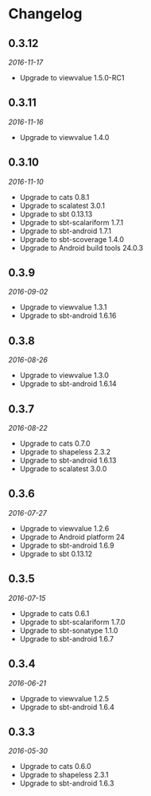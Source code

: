 # Changelog

## 0.3.12

_2016-11-17_

 * Upgrade to viewvalue 1.5.0-RC1

## 0.3.11

_2016-11-16_

 * Upgrade to viewvalue 1.4.0

## 0.3.10

_2016-11-10_

 * Upgrade to cats 0.8.1
 * Upgrade to scalatest 3.0.1
 * Upgrade to sbt 0.13.13
 * Upgrade to sbt-scalariform 1.7.1
 * Upgrade to sbt-android 1.7.1
 * Upgrade to sbt-scoverage 1.4.0
 * Upgrade to Android build tools 24.0.3

## 0.3.9

_2016-09-02_

 * Upgrade to viewvalue 1.3.1
 * Upgrade to sbt-android 1.6.16

## 0.3.8

_2016-08-26_

 * Upgrade to viewvalue 1.3.0
 * Upgrade to sbt-android 1.6.14

## 0.3.7

_2016-08-22_

 * Upgrade to cats 0.7.0
 * Upgrade to shapeless 2.3.2
 * Upgrade to sbt-android 1.6.13
 * Upgrade to scalatest 3.0.0

## 0.3.6

_2016-07-27_

 * Upgrade to viewvalue 1.2.6
 * Upgrade to Android platform 24
 * Upgrade to sbt-android 1.6.9
 * Upgrade to sbt 0.13.12

## 0.3.5

_2016-07-15_

 * Upgrade to cats 0.6.1
 * Upgrade to sbt-scalariform 1.7.0
 * Upgrade to sbt-sonatype 1.1.0
 * Upgrade to sbt-android 1.6.7

## 0.3.4

_2016-06-21_

 * Upgrade to viewvalue 1.2.5
 * Upgrade to sbt-android 1.6.4

## 0.3.3

_2016-05-30_

 * Upgrade to cats 0.6.0
 * Upgrade to shapeless 2.3.1
 * Upgrade to sbt-android 1.6.3